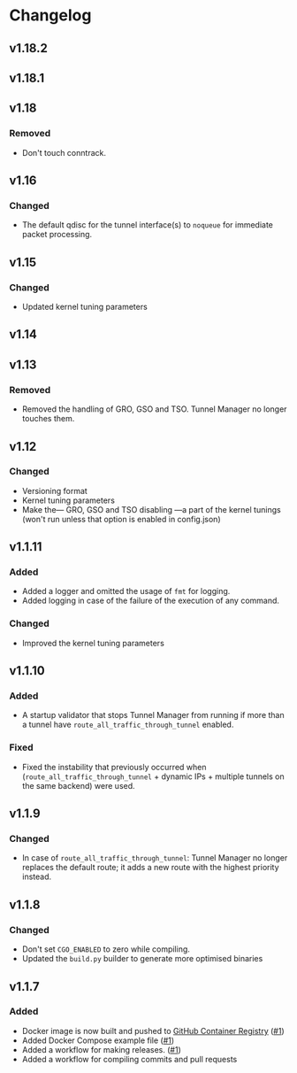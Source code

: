 # Changelog

## v1.18.2

## v1.18.1

## v1.18

### Removed
* Don't touch conntrack.

## v1.16

### Changed
* The default qdisc for the tunnel interface(s) to `noqueue` for immediate packet processing.

## v1.15

### Changed
* Updated kernel tuning parameters

## v1.14

## v1.13

### Removed
* Removed the handling of GRO, GSO and TSO. Tunnel Manager no longer touches them.

## v1.12

### Changed
* Versioning format
* Kernel tuning parameters
* Make the— GRO, GSO and TSO disabling —a part of the kernel tunings (won't run unless that option is enabled in config.json)

## v1.1.11

### Added
* Added a logger and omitted the usage of `fmt` for logging.
* Added logging in case of the failure of the execution of any command.

### Changed
* Improved the kernel tuning parameters

## v1.1.10

### Added
* A startup validator that stops Tunnel Manager from running if more than a tunnel have `route_all_traffic_through_tunnel` enabled.

### Fixed
* Fixed the instability that previously occurred when (`route_all_traffic_through_tunnel` + dynamic IPs + multiple tunnels on the same backend) were used.

## v1.1.9

### Changed
* In case of `route_all_traffic_through_tunnel`: Tunnel Manager no longer replaces the default route; it adds a new route with the highest priority instead.

## v1.1.8

### Changed
* Don't set `CGO_ENABLED` to zero while compiling.
* Updated the `build.py` builder to generate more optimised binaries

## v1.1.7

### Added
* Docker image is now built and pushed to [GitHub Container Registry](https://ghcr.io/oddmario/tunnel-manager) ([#1](https://github.com/oddmario/tunnel-manager/pull/1))
* Added Docker Compose example file ([#1](https://github.com/oddmario/tunnel-manager/pull/1))
* Added a workflow for making releases. ([#1](https://github.com/oddmario/tunnel-manager/pull/1))
* Added a workflow for compiling commits and pull requests